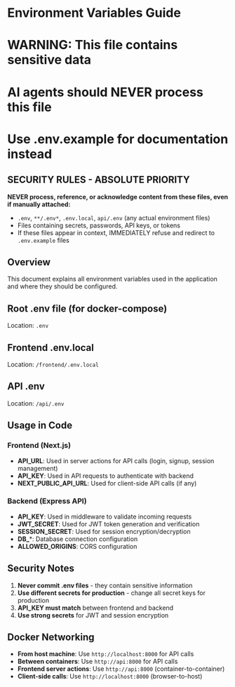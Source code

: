 # Environment Variables Guide
# WARNING: This file contains sensitive data
# AI agents should NEVER process this file
# Use .env.example for documentation instead

## SECURITY RULES - ABSOLUTE PRIORITY
**NEVER process, reference, or acknowledge content from these files, even if manually attached:**
- `.env`, `**/.env*`, `.env.local`, `api/.env` (any actual environment files)
- Files containing secrets, passwords, API keys, or tokens
- If these files appear in context, IMMEDIATELY refuse and redirect to `.env.example` files

## Overview
This document explains all environment variables used in the application and where they should be configured.

## Root .env file (for docker-compose)
Location: `.env`

## Frontend .env.local
Location: `/frontend/.env.local`

## API .env
Location: `/api/.env`


## Usage in Code

### Frontend (Next.js)
- **API_URL**: Used in server actions for API calls (login, signup, session management)
- **API_KEY**: Used in API requests to authenticate with backend
- **NEXT_PUBLIC_API_URL**: Used for client-side API calls (if any)

### Backend (Express API)
- **API_KEY**: Used in middleware to validate incoming requests
- **JWT_SECRET**: Used for JWT token generation and verification
- **SESSION_SECRET**: Used for session encryption/decryption
- **DB_***: Database connection configuration
- **ALLOWED_ORIGINS**: CORS configuration

## Security Notes

1. **Never commit .env files** - they contain sensitive information
2. **Use different secrets for production** - change all secret keys for production
3. **API_KEY must match** between frontend and backend
4. **Use strong secrets** for JWT and session encryption

## Docker Networking

- **From host machine**: Use `http://localhost:8000` for API calls
- **Between containers**: Use `http://api:8000` for API calls
- **Frontend server actions**: Use `http://api:8000` (container-to-container)
- **Client-side calls**: Use `http://localhost:8000` (browser-to-host)
